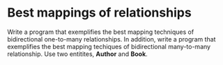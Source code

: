 # Best mappings of relationships
Write a program that exemplifies the best mapping techniques of bidirectional one-to-many relationships. In addition, write a program that exemplifies the best mapping techiques of bidirectional many-to-many relationship. Use two entitites, **Author** and **Book**.